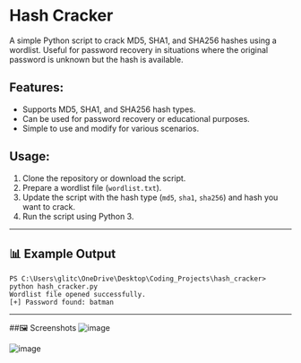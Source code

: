 # Hash Cracker

A simple Python script to crack MD5, SHA1, and SHA256 hashes using a wordlist. Useful for password recovery in situations where the original password is unknown but the hash is available.

## Features:
- Supports MD5, SHA1, and SHA256 hash types.
- Can be used for password recovery or educational purposes.
- Simple to use and modify for various scenarios.

## Usage:
1. Clone the repository or download the script.
2. Prepare a wordlist file (`wordlist.txt`).
3. Update the script with the hash type (`md5`, `sha1`, `sha256`) and hash you want to crack.
4. Run the script using Python 3.
---
## 📊 Example Output

```text
PS C:\Users\glitc\OneDrive\Desktop\Coding_Projects\hash_cracker> python hash_cracker.py
Wordlist file opened successfully.
[+] Password found: batman
```
---
##🖼️ Screenshots
![image](https://github.com/user-attachments/assets/8262329f-4627-46ba-a4aa-5eca034c3cde)

![image](https://github.com/user-attachments/assets/8aad16ac-348c-43f2-adbe-4454cc2f1478)
